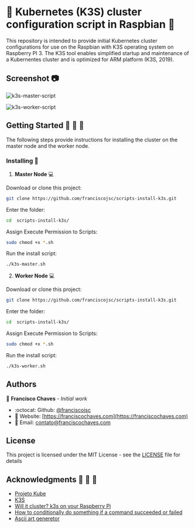 # :tada: Kubernetes (K3S) cluster configuration script in Raspbian :tada:

This repository is intended to provide initial Kubernetes cluster configurations for use on the Raspbian with K3S operating system on Raspberry PI 3. The K3S tool enables simplified startup and maintenance of a Kubernentes cluster and is optimized for ARM platform (K3S, 2019).

## Screenshot :camera:

![k3s-master-script](https://user-images.githubusercontent.com/13373569/70770138-fdbc8f80-1d4a-11ea-8690-f7048b6cce7c.png "Install master node")  

![k3s-worker-script](https://user-images.githubusercontent.com/13373569/70770154-0ad97e80-1d4b-11ea-86e4-d323d67940c2.png "Install worker node")

## Getting Started :rocket: :running: :walking:

The following steps provide instructions for installing the cluster on the master node and the worker node.

### Installing :wrench:

1. **Master Node** :computer:

Download or clone this project:
```bash
git clone https://github.com/franciscojsc/scripts-install-k3s.git 
```

Enter the folder:
```bash
cd  scripts-install-k3s/
```

Assign Execute Permission to Scripts:
```bash
sudo chmod +x *.sh 
```

Run the install script:
```bash
./k3s-master.sh
```

2. **Worker Node** :computer:

Download or clone this project:
```bash
git clone https://github.com/franciscojsc/scripts-install-k3s.git 
```

Enter the folder:
```bash
cd  scripts-install-k3s/
```

Assign Execute Permission to Scripts:
```bash
sudo chmod +x *.sh 
```

Run the install script:
```bash
./k3s-worker.sh
```

## Authors

 :man: **Francisco Chaves** - *Initial work* 
 * :octocat: Github: [@franciscojsc](https://github.com/franciscojsc)
 * :link: Website: [https://franciscochaves.com](https://franciscochaves.com)
 * :email: Email: contato@franciscochaves.com
 
## License 

This project is licensed under the MIT License - see the [LICENSE](LICENSE) file for details

## Acknowledgments :balloon: :balloon: :balloon:

* [Projeto Kube](https://projetokube.github.io)
* [K3S](https://k3s.io/)
* [Will it cluster? k3s on your Raspberry Pi](https://blog.alexellis.io/test-drive-k3s-on-raspberry-pi)
* [How to conditionally do something if a command succeeded or failed](https://unix.stackexchange.com/questions/22726/how-to-conditionally-do-something-if-a-command-succeeded-or-failed)
* [Ascii art generetor](http://patorjk.com/software/taag/)

